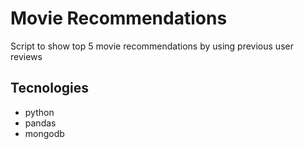 # Movie Recommendations

Script to show top 5 movie recommendations by using previous user reviews

## Tecnologies

- python
- pandas
- mongodb
